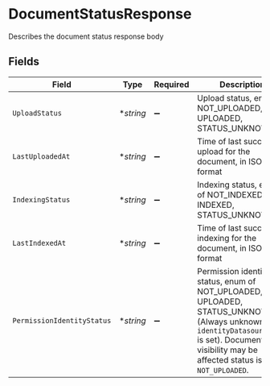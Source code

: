 # DocumentStatusResponse

Describes the document status response body


## Fields

| Field                                                                                                                                                                                         | Type                                                                                                                                                                                          | Required                                                                                                                                                                                      | Description                                                                                                                                                                                   | Example                                                                                                                                                                                       |
| --------------------------------------------------------------------------------------------------------------------------------------------------------------------------------------------- | --------------------------------------------------------------------------------------------------------------------------------------------------------------------------------------------- | --------------------------------------------------------------------------------------------------------------------------------------------------------------------------------------------- | --------------------------------------------------------------------------------------------------------------------------------------------------------------------------------------------- | --------------------------------------------------------------------------------------------------------------------------------------------------------------------------------------------- |
| `UploadStatus`                                                                                                                                                                                | **string*                                                                                                                                                                                     | :heavy_minus_sign:                                                                                                                                                                            | Upload status, enum of NOT_UPLOADED, UPLOADED, STATUS_UNKNOWN                                                                                                                                 | UPLOADED                                                                                                                                                                                      |
| `LastUploadedAt`                                                                                                                                                                              | **string*                                                                                                                                                                                     | :heavy_minus_sign:                                                                                                                                                                            | Time of last successful upload for the document, in ISO 8601 format                                                                                                                           | 2021-08-06T17:58:01.000Z                                                                                                                                                                      |
| `IndexingStatus`                                                                                                                                                                              | **string*                                                                                                                                                                                     | :heavy_minus_sign:                                                                                                                                                                            | Indexing status, enum of NOT_INDEXED, INDEXED, STATUS_UNKNOWN                                                                                                                                 | INDEXED                                                                                                                                                                                       |
| `LastIndexedAt`                                                                                                                                                                               | **string*                                                                                                                                                                                     | :heavy_minus_sign:                                                                                                                                                                            | Time of last successful indexing for the document, in ISO 8601 format                                                                                                                         | 2021-08-06T17:58:01.000Z                                                                                                                                                                      |
| `PermissionIdentityStatus`                                                                                                                                                                    | **string*                                                                                                                                                                                     | :heavy_minus_sign:                                                                                                                                                                            | Permission identity status, enum of NOT_UPLOADED, UPLOADED, STATUS_UNKNOWN (Always unknown if `identityDatasourceName` is set). Document visibility may be affected status is `NOT_UPLOADED`. | UPLOADED                                                                                                                                                                                      |
